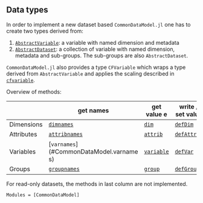 
## Data types

In order to implement a new dataset based `CommonDataModel.jl`
one has to create two types derived from:

1. [`AbstractVariable`](#CommonDataModel.AbstractVariable): a variable with named dimension and metadata
2. [`AbstractDataset`](#CommonDataModel.AbstractDataset): a collection of variable with named dimension, metadata and sub-groups. The sub-groups are also `AbstractDataset`.


`CommonDataModel.jl` also provides a type `CFVariable` which wraps a type derived from `AbstractVariable` and applies the scaling described in
[`cfvariable`](#CommonDataModel.cfvariable).

Overview of methods:

|            | get names                                     | get value                               e| write / set value                        |
|------------|-----------------------------------------------|-----------------------------------------|-------------------------------------------|
| Dimensions | [`dimnames`](#CommonDataModel.dimnames)       | [`dim`](#CommonDataModel.dim)           | [`defDim`](#CommonDataModel.defDim)       |
| Attributes | [`attribnames`](#CommonDataModel.attribnames) | [`attrib`](#CommonDataModel.attrib)     | [`defAttrib`](#CommonDataModel.defAttrib) |
| Variables  | [`varnames`](#CommonDataModel.varname   s)    | [`variable`](#CommonDataModel.variable) | [`defVar`](#CommonDataModel.defVar)       |
| Groups     | [`groupnames`](#CommonDataModel.groupnames)   | [`group`](#CommonDataModel.group)       | [`defGroup`](#CommonDataModel.defGroup)   |

For read-only datasets, the methods in last column are not implemented.

```@autodocs
Modules = [CommonDataModel]
```
